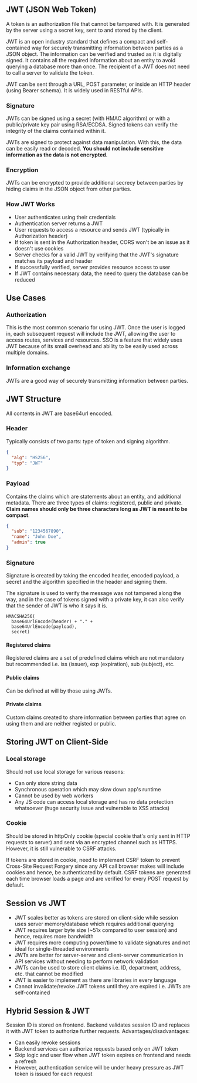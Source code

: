 ## JWT (JSON Web Token)

A token is an authorization file that cannot be tampered with. It is generated by the server using a secret key, sent to and stored by the client.

JWT is an open industry standard that defines a compact and self-contained way for securely transmitting information between parties as a JSON object. The information can be verified and trusted as it is digitally signed. It contains all the required information about an entity to avoid querying a database more than once. The recipient of a JWT does not need to call a server to validate the token.

JWT can be sent through a URL, POST parameter, or inside an HTTP header (using Bearer schema). It is widely used in RESTful APIs.

### Signature

JWTs can be signed using a secret (with HMAC algorithm) or with a public/private key pair using RSA/ECDSA. Signed tokens can verify the integrity of the claims contained within it.

JWTs are signed to protect against data manipulation. With this, the data can be easily read or decoded. **You should not include sensitive information as the data is not encrypted**.

### Encryption

JWTs can be encrypted to provide additional secrecy between parties by hiding claims in the JSON object from other parties.

### How JWT Works

- User authenticates using their credentials
- Authentication server returns a JWT
- User requests to access a resource and sends JWT (typically in Authorization header)
- If token is sent in the Authorization header, CORS won't be an issue as it doesn't use cookies
- Server checks for a valid JWT by verifying that the JWT's signature matches its payload and header
- If successfully verified, server provides resource access to user
- If JWT contains necessary data, the need to query the database can be reduced

## Use Cases

### Authorization

This is the most common scenario for using JWT. Once the user is logged in, each subsequent request will include the JWT, allowing the user to access routes, services and resources. SSO is a feature that widely uses JWT because of its small overhead and ability to be easily used across multiple domains.

### Information exchange

JWTs are a good way of securely transmitting information between parties.

## JWT Structure

All contents in JWT are base64url encoded.

### Header

Typically consists of two parts: type of token and signing algorithm.

```json
{
  "alg": "HS256",
  "typ": "JWT"
}
```

### Payload

Contains the claims which are statements about an entity, and additional metadata. There are three types of claims: registered, public and private. **Claim names should only be three characters long as JWT is meant to be compact**.

```json
{
  "sub": "1234567890",
  "name": "John Doe",
  "admin": true
}
```

### Signature

Signature is created by taking the encoded header, encoded payload, a secret and the algorithm specified in the header and signing them.

The signature is used to verify the message was not tampered along the way, and in the case of tokens signed with a private key, it can also verify that the sender of JWT is who it says it is.

```
HMACSHA256(
  base64UrlEncode(header) + "." +
  base64UrlEncode(payload),
  secret)
```

#### Registered claims

Registered claims are a set of predefined claims which are not mandatory but recommended i.e. iss (issuer), exp (expiration), sub (subject), etc.

#### Public claims

Can be defined at will by those using JWTs.

#### Private claims

Custom claims created to share information between parties that agree on using them and are neither registed or public.

## Storing JWT on Client-Side

### Local storage

Should not use local storage for various reasons:

- Can only store string data
- Synchronous operation which may slow down app's runtime
- Cannot be used by web workers
- Any JS code can access local storage and has no data protection whatsoever (huge security issue and vulnerable to XSS attacks)

### Cookie

Should be stored in httpOnly cookie (special cookie that's only sent in HTTP requests to server) and sent via an encrypted channel such as HTTPS. However, it is still vulnerable to CSRF attacks.

If tokens are stored in cookie, need to implement CSRF token to prevent Cross-Site Request Forgery since any API call browser makes will include cookies and hence, be authenticated by default. CSRF tokens are generated each time browser loads a page and are verified for every POST request by default.

## Session vs JWT

- JWT scales better as tokens are stored on client-side while session uses server memory/database which requires additional querying
- JWT requires larger byte size (~51x compared to user session) and hence, requires more bandwidth
- JWT requires more computing power/time to validate signatures and not ideal for single-threaded environments
- JWTs are better for server-server and client-server communication in API services without needing to perform network validation
- JWTs can be used to store client claims i.e. ID, department, address, etc. that cannot be modified
- JWT is easier to implement as there are libraries in every language
- Cannot invalidate/revoke JWT tokens until they are expired i.e. JWTs are self-contained

## Hybrid Session & JWT

Session ID is stored on frontend. Backend validates session ID and replaces it with JWT token to authorize further requests. Advantages/disadvantages:

- Can easily revoke sessions
- Backend services can authorize requests based only on JWT token
- Skip logic and user flow when JWT token expires on frontend and needs a refresh
- However, authentication service will be under heavy pressure as JWT token is issued for each request
